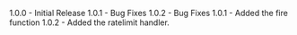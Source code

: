 1.0.0 - Initial Release
    1.0.1 - Bug Fixes
    1.0.2 - Bug Fixes
1.0.1 - Added the fire function
1.0.2 - Added the ratelimit handler.
